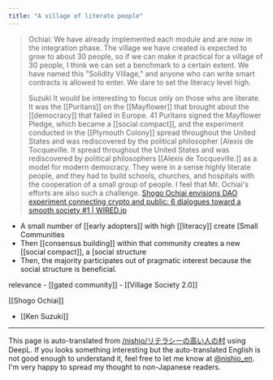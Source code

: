 ```yaml
---
title: "A village of literate people"
---
```


> Ochiai: We have already implemented each module and are now in the integration phase. The village we have created is expected to grow to about 30 people, so if we can make it practical for a village of 30 people, I think we can set a benchmark to a certain extent. We have named this "Solidity Village," and anyone who can write smart contracts is allowed to enter. We dare to set the literacy level high.
>
>  Suzuki It would be interesting to focus only on those who are literate. It was the [[Puritans]] on the [[Mayflower]] that brought about the [[democracy]] that failed in Europe. 41 Puritans signed the Mayflower Pledge, which became a [[social compact]], and the experiment conducted in the [[Plymouth Colony]] spread throughout the United States and was rediscovered by the political philosopher [Alexis de Tocqueville. It spread throughout the United States and was rediscovered by political philosophers [[Alexis de Tocqueville.]] as a model for modern democracy. They were in a sense highly literate people, and they had to build schools, churches, and hospitals with the cooperation of a small group of people. I feel that Mr. Ochiai's efforts are also such a challenge.
[Shogo Ochiai envisions DAO experiment connecting crypto and public: 6 dialogues toward a smooth society #1 | WIRED.jp](https://wired.jp/membership/2023/04/07/series-6-dialogues-for-smooth-societies1/)

- A small number of [[early adopters]] with high [[literacy]] create [Small Communities
- Then [[consensus building]] within that community creates a new [[social compact]], a [social structure
- Then, the majority participates out of pragmatic interest because the social structure is beneficial.

relevance
    - [[gated community]]
    - [[Village Society 2.0]]

[[Shogo Ochiai]]
- [[Ken Suzuki]]

---
This page is auto-translated from [/nishio/リテラシーの高い人の村](https://scrapbox.io/nishio/リテラシーの高い人の村) using DeepL. If you looks something interesting but the auto-translated English is not good enough to understand it, feel free to let me know at [@nishio_en](https://twitter.com/nishio_en). I'm very happy to spread my thought to non-Japanese readers.
